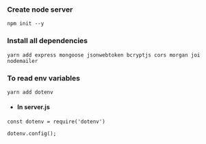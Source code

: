 ### Create node server
`
npm init --y
`
   

### Install all dependencies
`
yarn add express mongoose jsonwebtoken bcryptjs cors morgan joi nodemailer 
`
### To read env variables

```
yarn add dotenv
```
* #### In server.js

`
const dotenv = require('dotenv')
`

`
dotenv.config();
`

